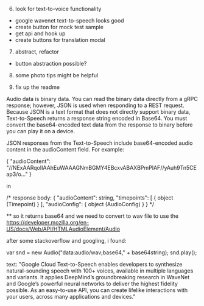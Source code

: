 6. look for text-to-voice functionality

- google wavenet text-to-speech looks good
- create button for mock test sample
- get api and hook up
- create buttons for translation modal

7. abstract, refactor

- button abstraction possible?

8. some photo tips might be helpful

9. fix up the readme



Audio data is binary data. You can read the binary data directly from a gRPC response; however, JSON is used when responding to a REST request. Because JSON is a text format that does not directly support binary data, Text-to-Speech returns a response string encoded in Base64. You must convert the base64-encoded text data from the response to binary before you can play it on a device.

JSON responses from the Text-to-Speech include base64-encoded audio content in the audioContent field. For example:


{
  "audioContent": "//NExAARqoIIAAhEuWAAAGNmBGMY4EBcxvABAXBPmPIAF//yAuh9Tn5CEap3/o..."
}

in

/*
response body:
{
  "audioContent": string,
  "timepoints": [
    {
      object (Timepoint)
    }
  ],
  "audioConfig": {
    object (AudioConfig)
  }
}
*/

** so it returns base64 and we need to convert to wav file to use the
https://developer.mozilla.org/en-US/docs/Web/API/HTMLAudioElement/Audio

after some stackoverflow and googling, i found:

var snd = new Audio("data:audio/wav;base64," + base64string);
snd.play();

text:
            "Google Cloud Text-to-Speech enables developers to synthesize natural-sounding speech with 100+ voices, available in multiple languages and variants. It applies DeepMind’s groundbreaking research in WaveNet and Google’s powerful neural networks to deliver the highest fidelity possible. As an easy-to-use API, you can create lifelike interactions with your users, across many applications and devices."
